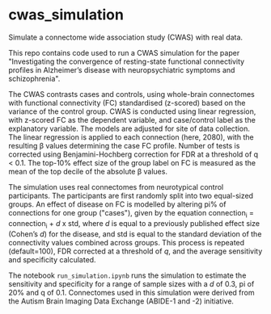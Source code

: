 # cwas_simulation
Simulate a connectome wide association study (CWAS) with real data.

This repo contains code used to run a CWAS simulation for the paper "Investigating the convergence of resting-state functional connectivity profiles in Alzheimer’s disease with neuropsychiatric symptoms and schizophrenia".

The CWAS contrasts cases and controls, using whole-brain connectomes with functional connectivity (FC) standardised (z-scored) based on the variance of the control group. CWAS is conducted using linear regression, with z-scored FC as the dependent variable, and case/control label as the explanatory variable. The models are adjusted for site of data collection. The linear regression is applied to each connection (here, 2080), with the resulting β values determining the case FC profile. Number of tests is corrected using Benjamini-Hochberg correction for FDR at a threshold of q < 0.1. The top-10% effect size of the group label on FC is measured as the mean of the top decile of the absolute β values.

The simulation uses real connectomes from neurotypical control participants. The participants are first randomly split into two equal-sized groups. An effect of disease on FC is modelled by altering pi% of connections for one group ("cases"), given by the equation connection<sub>i</sub> = connection<sub>i</sub> + *d* x std, where *d* is equal to a previously published effect size (Cohen’s *d*) for the disease, and std is equal to the standard deviation of the connectivity values combined across groups. This process is repeated (default=100), FDR corrected at a threshold of *q*, and the average sensitivity and specificity calculated.

The notebook `run_simulation.ipynb` runs the simulation to estimate the sensitivity and specificity for a range of sample sizes with a *d* of 0.3, pi of 20% and q of 0.1. Connectomes used in this simulation were derived from the Autism Brain Imaging Data Exchange (ABIDE-1 and -2) initiative.



